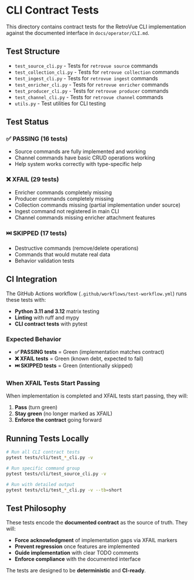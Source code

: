 # CLI Contract Tests

This directory contains contract tests for the RetroVue CLI implementation against the documented interface in `docs/operator/CLI.md`.

## Test Structure

- `test_source_cli.py` - Tests for `retrovue source` commands
- `test_collection_cli.py` - Tests for `retrovue collection` commands
- `test_ingest_cli.py` - Tests for `retrovue ingest` commands
- `test_enricher_cli.py` - Tests for `retrovue enricher` commands
- `test_producer_cli.py` - Tests for `retrovue producer` commands
- `test_channel_cli.py` - Tests for `retrovue channel` commands
- `utils.py` - Test utilities for CLI testing

## Test Status

### ✅ PASSING (16 tests)

- Source commands are fully implemented and working
- Channel commands have basic CRUD operations working
- Help system works correctly with type-specific help

### ❌ XFAIL (29 tests)

- Enricher commands completely missing
- Producer commands completely missing
- Collection commands missing (partial implementation under source)
- Ingest command not registered in main CLI
- Channel commands missing enricher attachment features

### ⏭️ SKIPPED (17 tests)

- Destructive commands (remove/delete operations)
- Commands that would mutate real data
- Behavior validation tests

## CI Integration

The GitHub Actions workflow (`.github/workflows/test-workflow.yml`) runs these tests with:

- **Python 3.11 and 3.12** matrix testing
- **Linting** with ruff and mypy
- **CLI contract tests** with pytest

### Expected Behavior

- **✅ PASSING tests** = Green (implementation matches contract)
- **❌ XFAIL tests** = Green (known debt, expected to fail)
- **⏭️ SKIPPED tests** = Green (intentionally skipped)

### When XFAIL Tests Start Passing

When implementation is completed and XFAIL tests start passing, they will:

1. **Pass** (turn green)
2. **Stay green** (no longer marked as XFAIL)
3. **Enforce the contract** going forward

## Running Tests Locally

```bash
# Run all CLI contract tests
pytest tests/cli/test_*_cli.py -v

# Run specific command group
pytest tests/cli/test_source_cli.py -v

# Run with detailed output
pytest tests/cli/test_*_cli.py -v --tb=short
```

## Test Philosophy

These tests encode the **documented contract** as the source of truth. They will:

- **Force acknowledgment** of implementation gaps via XFAIL markers
- **Prevent regression** once features are implemented
- **Guide implementation** with clear TODO comments
- **Enforce compliance** with the documented interface

The tests are designed to be **deterministic** and **CI-ready**.
